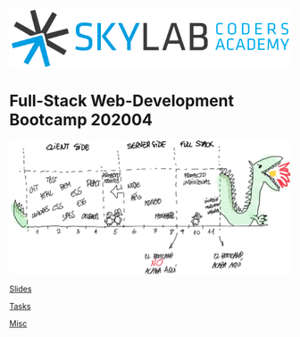 ![](stuff/misc/skylab-logo.png)

# Full-Stack Web-Development Bootcamp 202004

![alt timeline](stuff/misc/timeline.jpg)

[Slides](https://docs.google.com/presentation/d/1hRUj2DeWIJ32H__IXMU-rJqyNDyS1vfA544k_ZIDXUI/edit?usp=sharing)

[Tasks](https://trello.com/b/1ZHneo2p/skylab-bootcamp-202004-board)

[Misc](https://drive.google.com/open?id=1_a6jOaCSGgfcx2IqBYmf_aXOI1sYBYje)